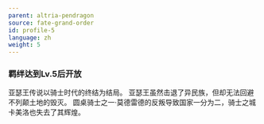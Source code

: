 ```yaml
---
parent: altria-pendragon
source: fate-grand-order
id: profile-5
language: zh
weight: 5
---
```


### 羁绊达到Lv.5后开放

亚瑟王传说以骑士时代的终结为结局。
亚瑟王虽然击退了异民族，但却无法回避不列颠土地的毁灭。
圆桌骑士之一·莫德雷德的反叛导致国家一分为二，骑士之城卡美洛也失去了其辉煌。
